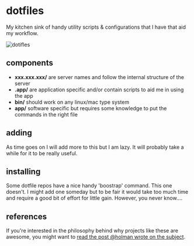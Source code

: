 # dotfiles

My kitchen sink of handy utility scripts & configurations that I have that aid my workflow.

![dotifles](http://f.cl.ly/items/1P0H2l0o393Y34280D0M/terminal-ls-show-hidden-files-example.png "dotfiles")

## components

- **xxx.xxx.xxx/** are server names and follow the internal structure of the server
- **.app/** are application specific and/or contain scripts to aid me in using the app
- **bin/** should work on any linux/mac type system
- **app/** software specific but requires some knowledge to put the commands in the right file

## adding

As time goes on I will add more to this but I am lazy. It will probably take a while for it to be really useful.

## installing

Some dotfile repos have a nice handy 'boostrap' command. This one doesn't. 
I might add one someday but to be fair it would take too much time and require a good bit of effort for little gain.
However, you never know....

## references 

If you're interested in the philosophy behind why projects like these are
awesome, you might want to [read the post @holman wrote on the
subject](http://zachholman.com/2010/08/dotfiles-are-meant-to-be-forked/).

